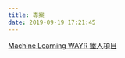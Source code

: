```yaml
---
title: 專案
date: 2019-09-19 17:21:45
---
```


[Machine Learning WAYR 鐵人項目](https://robinsonweng.github.io/2019/10/06/introwayr/)